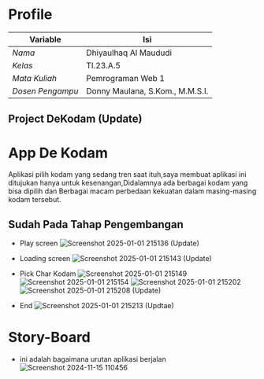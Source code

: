 # Profile
| Variable         |                  Isi              |
|------------------|-----------------------------------|
| *Nama*           |        Dhiyaulhaq Al Maududi      |
| *Kelas*          |              TI.23.A.5            |
| *Mata Kuliah*    |         Pemrograman Web 1         |
| *Dosen Pengampu* |   Donny Maulana, S.Kom., M.M.S.I. |

## Project DeKodam (Update)
# **App De Kodam**
Aplikasi pilih kodam yang sedang tren saat ituh,saya membuat aplikasi ini ditujukan hanya untuk kesenangan,Didalamnya ada berbagai kodam yang bisa dipilih dan Berbagai macam perbedaan kekuatan dalam masing-masing kodam tersebut.

## Sudah Pada Tahap Pengembangan

-  Play screen
![Screenshot 2025-01-01 215136](https://github.com/user-attachments/assets/4d299c2f-b2d7-4481-bfe8-e8153914fa1e)
(Update)

-  Loading screen
![Screenshot 2025-01-01 215143](https://github.com/user-attachments/assets/e1a7aec3-7c8e-4d4a-8cc3-1c69d1ab9289)
(Update)

-  Pick Char Kodam
![Screenshot 2025-01-01 215149](https://github.com/user-attachments/assets/74204d98-553a-4b0d-b90d-ad19eebc17cb)
![Screenshot 2025-01-01 215154](https://github.com/user-attachments/assets/caf5eae3-6809-45d3-a79d-b6ddc16e1828)
![Screenshot 2025-01-01 215202](https://github.com/user-attachments/assets/8a95b521-9a4c-4303-ab07-0d78e295cffa)
![Screenshot 2025-01-01 215208](https://github.com/user-attachments/assets/a3ba2877-ae2e-4eec-af9f-2c471c5ff1f6)
(Update)

-  End
![Screenshot 2025-01-01 215213](https://github.com/user-attachments/assets/19cc1952-c06f-4067-a3e0-571e2543c775)
(Updtae)

# Story-Board
-  ini adalah bagaimana urutan aplikasi berjalan 
![Screenshot 2024-11-15 110456](https://github.com/user-attachments/assets/46a82c12-c426-4e86-b5ac-a1038ff30bab)
